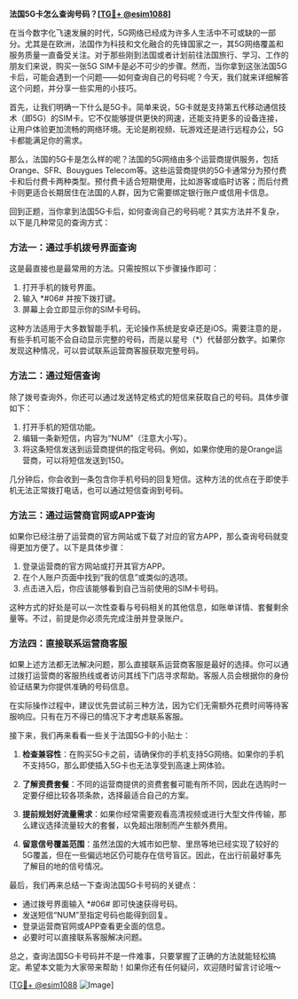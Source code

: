 **法国5G卡怎么查询号码？[[TG💪+ @esim1088](https://t.me/s/esim1088)]**

在当今数字化飞速发展的时代，5G网络已经成为许多人生活中不可或缺的一部分。尤其是在欧洲，法国作为科技和文化融合的先锋国家之一，其5G网络覆盖和服务质量一直备受关注。对于那些刚到法国或者计划前往法国旅行、学习、工作的朋友们来说，购买一张5G SIM卡是必不可少的步骤。然而，当你拿到这张法国5G卡后，可能会遇到一个问题——如何查询自己的号码呢？今天，我们就来详细解答这个问题，并分享一些实用的小技巧。

首先，让我们明确一下什么是5G卡。简单来说，5G卡就是支持第五代移动通信技术（即5G）的SIM卡。它不仅能够提供更快的网速，还能支持更多的设备连接，让用户体验更加流畅的网络环境。无论是刷视频、玩游戏还是进行远程办公，5G卡都能满足你的需求。

那么，法国的5G卡是怎么样的呢？法国的5G网络由多个运营商提供服务，包括Orange、SFR、Bouygues Telecom等。这些运营商提供的5G卡通常分为预付费卡和后付费卡两种类型。预付费卡适合短期使用，比如游客或临时访客；而后付费卡则更适合长期居住在法国的人群，因为它需要绑定银行账户或信用卡信息。

回到正题，当你拿到法国5G卡后，如何查询自己的号码呢？其实方法并不复杂，以下是几种常见的查询方式：

### 方法一：通过手机拨号界面查询

这是最直接也是最常用的方法。只需按照以下步骤操作即可：

1. 打开手机的拨号界面。
2. 输入 *#06# 并按下拨打键。
3. 屏幕上会立即显示你的SIM卡号码。

这种方法适用于大多数智能手机，无论操作系统是安卓还是iOS。需要注意的是，有些手机可能不会自动显示完整的号码，而是以星号（*）代替部分数字。如果你发现这种情况，可以尝试联系运营商客服获取完整号码。

### 方法二：通过短信查询

除了拨号查询外，你还可以通过发送特定格式的短信来获取自己的号码。具体步骤如下：

1. 打开手机的短信功能。
2. 编辑一条新短信，内容为“NUM”（注意大小写）。
3. 将这条短信发送到运营商提供的指定号码。例如，如果你使用的是Orange运营商，可以将短信发送到150。

几分钟后，你会收到一条包含你手机号码的回复短信。这种方法的优点在于即使手机无法正常拨打电话，也可以通过短信查询到号码。

### 方法三：通过运营商官网或APP查询

如果你已经注册了运营商的官方网站或下载了对应的官方APP，那么查询号码就变得更加方便了。以下是具体步骤：

1. 登录运营商的官方网站或打开其官方APP。
2. 在个人账户页面中找到“我的信息”或类似的选项。
3. 点击进入后，你应该能够看到自己当前使用的SIM卡号码。

这种方式的好处是可以一次性查看与号码相关的其他信息，如账单详情、套餐剩余量等。不过，前提是你必须先完成注册并登录账户。

### 方法四：直接联系运营商客服

如果上述方法都无法解决问题，那么直接联系运营商客服是最好的选择。你可以通过拨打运营商的客服热线或者访问其线下门店寻求帮助。客服人员会根据你的身份验证结果为你提供准确的号码信息。

在实际操作过程中，建议优先尝试前三种方法，因为它们无需额外花费时间等待客服响应。只有在万不得已的情况下才考虑联系客服。

接下来，我们再来看看一些关于法国5G卡的小贴士：

1. **检查兼容性**：在购买5G卡之前，请确保你的手机支持5G网络。如果你的手机不支持5G，那么即使插入5G卡也无法享受到高速上网体验。
   
2. **了解资费套餐**：不同的运营商提供的资费套餐可能有所不同，因此在选购时一定要仔细比较各项条款，选择最适合自己的方案。

3. **提前规划好流量需求**：如果你经常需要观看高清视频或进行大型文件传输，那么建议选择流量较大的套餐，以免超出限制而产生额外费用。

4. **留意信号覆盖范围**：虽然法国的大城市如巴黎、里昂等地已经实现了较好的5G覆盖，但在一些偏远地区仍可能存在信号盲区。因此，在出行前最好事先了解目的地的信号情况。

最后，我们再来总结一下查询法国5G卡号码的关键点：

- 通过拨号界面输入 *#06# 即可快速获得号码。
- 发送短信“NUM”至指定号码也能得到回复。
- 登录运营商官网或APP查看更全面的信息。
- 必要时可以直接联系客服解决问题。

总之，查询法国5G卡号码并不是一件难事，只要掌握了正确的方法就能轻松搞定。希望本文能为大家带来帮助！如果你还有任何疑问，欢迎随时留言讨论哦～

[[TG💪+ @esim1088](https://t.me/s/esim1088) ![Image](https://i.postimg.cc/4NQfJmqS/Snipaste-2025-05-13-00-14-12.png)]